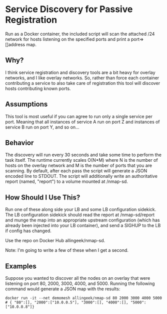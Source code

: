 # Service Discovery for Passive Registration

Run as a Docker container, the included script will scan the attached /24 network for hosts listening on the specified ports and print a port=>[]address map.

## Why?

I think service registration and discovery tools are a bit heavy for overlay networks, and I like overlay networks. So, rather than force each container contributing a service to also take care of registration this tool will discover hosts contributing known ports. 

## Assumptions

This tool is most useful if you can agree to run only a single service per port. Meaning that all instances of service A run on port Z and instances of service B run on port Y, and so on...

## Behavior

The discovery will run every 30 seconds and take some time to perform the task itself. The runtime currently scales O(N*M) where N is the number of hosts on the overlay network and M is the number of ports that you are scanning. By default, after each pass the script will generate a JSON encoded line to STDOUT. The script will additionally write an authoritative report (named, "report") to a volume mounted at /nmap-sd.

## How Should I Use This?

Run one of these along side your LB and some LB configuration sidekick. The LB configuration sidekick should read the report at /nmap-sd/report and munge the map into an appropriate upstream configuration (which has already been injected into your LB container), and send a SIGHUP to the LB if config has changed. 

Use the repo on Docker Hub allingeek/nmap-sd.

Note: I'm going to write a few of these when I get a second.

## Examples

Suppose you wanted to discover all the nodes on an overlay that were listening on port 80, 2000, 3000, 4000, and 5000. Running the following command would generate a JSON map with the results:

    docker run -it --net demomesh allingeek/nmap-sd 80 2000 3000 4000 5000
    # { "80":[], "2000":["10.0.0.5"], "3000":[], "4000":[], "5000":["10.0.0.8"]}
